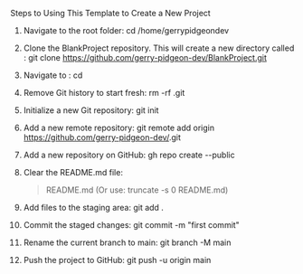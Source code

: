 Steps to Using This Template to Create a New Project

1. Navigate to the root folder:
   cd /home/gerrypidgeondev

2. Clone the BlankProject repository. This will create a new directory called <new-project-name>:
   git clone https://github.com/gerry-pidgeon-dev/BlankProject.git <new-project-name>

3. Navigate to <new-project-name>:
   cd <new-project-name>

4. Remove Git history to start fresh:
   rm -rf .git

5. Initialize a new Git repository:
   git init

6. Add a new remote repository:
   git remote add origin https://github.com/gerry-pidgeon-dev/<new-project-name>.git

7. Add a new repository on GitHub:
   gh repo create <new-project-name> --public

8. Clear the README.md file:
   > README.md (Or use: truncate -s 0 README.md)

9. Add files to the staging area:
   git add .

10. Commit the staged changes:
   git commit -m "first commit"

11. Rename the current branch to main:
    git branch -M main

12. Push the project to GitHub:
    git push -u origin main

